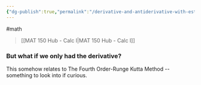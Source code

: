 ```yaml
---
{"dg-publish":true,"permalink":"/derivative-and-antiderivative-with-estimated-graphing/","dgHomeLink":true,"dgPassFrontmatter":false,"dgShowLocalGraph":true}
---
```


#math 
> [[MAT 150 Hub - Calc I|MAT 150 Hub - Calc I]]

<style>
.container {font-family: sans-serif; text-align: center;}
.button-wrapper button {z-index: 1;height: 40px; width: 100px; margin: 10px;padding: 5px;}
.excalidraw .App-menu_top .buttonList { display: flex;}
.excalidraw-wrapper { height: 800px; margin: 50px; position: relative;}
:root[dir="ltr"] .excalidraw .layer-ui__wrapper .zen-mode-transition.App-menu_bottom--transition-left {transform: none;}
</style><script src="https://unpkg.com/react@17/umd/react.production.min.js"></script><script src="https://unpkg.com/react-dom@17/umd/react-dom.production.min.js"></script><script type="text/javascript" src="https://unpkg.com/@excalidraw/excalidraw@0.12.0/dist/excalidraw.production.min.js"></script><div id="UDNF_2022-10-17_1025.48.excalidraw.md1"></div><script>(function(){const InitialData={"type":"excalidraw","version":2,"source":"https://excalidraw.com","elements":[{"type":"arrow","version":56,"versionNonce":510229619,"isDeleted":false,"id":"jldbg7-yPCJMRx4LM3eOZ","fillStyle":"hachure","strokeWidth":1,"strokeStyle":"solid","roughness":1,"opacity":100,"angle":0,"x":-268.79998779296875,"y":70.55626678466797,"strokeColor":"#000000","backgroundColor":"transparent","width":0,"height":314.40003967285156,"seed":26373363,"groupIds":[],"strokeSharpness":"round","boundElements":[],"updated":1666027665624,"link":null,"locked":false,"startBinding":null,"endBinding":null,"lastCommittedPoint":null,"startArrowhead":null,"endArrowhead":"arrow","points":[[0,0],[0,-314.40003967285156]]},{"type":"arrow","version":87,"versionNonce":1951463485,"isDeleted":false,"id":"5rzy9eQ_wued45QJrzoyc","fillStyle":"hachure","strokeWidth":1,"strokeStyle":"solid","roughness":1,"opacity":100,"angle":0,"x":-307.1999816894531,"y":32.15624237060547,"strokeColor":"#000000","backgroundColor":"transparent","width":399.9999694824219,"height":0,"seed":1550392701,"groupIds":[],"strokeSharpness":"round","boundElements":[],"updated":1666027665624,"link":null,"locked":false,"startBinding":null,"endBinding":null,"lastCommittedPoint":null,"startArrowhead":null,"endArrowhead":"arrow","points":[[0,0],[399.9999694824219,0]]},{"type":"line","version":449,"versionNonce":1871148563,"isDeleted":false,"id":"n9yD4gahmLax9_xZlBfZm","fillStyle":"hachure","strokeWidth":1,"strokeStyle":"solid","roughness":1,"opacity":100,"angle":0,"x":-272.79998779296875,"y":-34.243751525878906,"strokeColor":"#000000","backgroundColor":"transparent","width":395.20001220703125,"height":141.60000610351562,"seed":1241570579,"groupIds":[],"strokeSharpness":"round","boundElements":[],"updated":1666027665624,"link":null,"locked":false,"startBinding":null,"endBinding":null,"lastCommittedPoint":null,"startArrowhead":null,"endArrowhead":null,"points":[[0,0],[88.79998779296875,-78.4000244140625],[195.20001220703125,-20],[308.79998779296875,-141.60000610351562],[395.20001220703125,-85.60000610351562]]},{"type":"text","version":6,"versionNonce":1197533341,"isDeleted":false,"id":"N1ybeWn4","fillStyle":"hachure","strokeWidth":1,"strokeStyle":"solid","roughness":1,"opacity":100,"angle":0,"x":-319,"y":-290.0437698364258,"strokeColor":"#000000","backgroundColor":"transparent","width":11,"height":25,"seed":503743901,"groupIds":[],"strokeSharpness":"sharp","boundElements":[],"updated":1666027665624,"link":null,"locked":false,"fontSize":20,"fontFamily":1,"text":"y","rawText":"y","baseline":18,"textAlign":"left","verticalAlign":"top","containerId":null,"originalText":"y"},{"type":"arrow","version":223,"versionNonce":167066547,"isDeleted":false,"id":"5Xq37N8Q8NTnqtO-OsjgV","fillStyle":"hachure","strokeWidth":1,"strokeStyle":"solid","roughness":1,"opacity":100,"angle":0,"x":-268.59999084472656,"y":486.9562530517578,"strokeColor":"#c92a2a","backgroundColor":"transparent","width":0,"height":314.40003967285156,"seed":1845964477,"groupIds":[],"strokeSharpness":"round","boundElements":[],"updated":1666027665624,"link":null,"locked":false,"startBinding":null,"endBinding":null,"lastCommittedPoint":null,"startArrowhead":null,"endArrowhead":"arrow","points":[[0,0],[0,-314.40003967285156]]},{"type":"arrow","version":254,"versionNonce":668191997,"isDeleted":false,"id":"RL-73KY_I6FH92Bbnesvn","fillStyle":"hachure","strokeWidth":1,"strokeStyle":"solid","roughness":1,"opacity":100,"angle":0,"x":-306.99998474121094,"y":448.5562286376953,"strokeColor":"#c92a2a","backgroundColor":"transparent","width":399.9999694824219,"height":0,"seed":1012262803,"groupIds":[],"strokeSharpness":"round","boundElements":[],"updated":1666027665624,"link":null,"locked":false,"startBinding":null,"endBinding":null,"lastCommittedPoint":null,"startArrowhead":null,"endArrowhead":"arrow","points":[[0,0],[399.9999694824219,0]]},{"type":"line","version":69,"versionNonce":1428890973,"isDeleted":false,"id":"1QvZ3p6qOI2EslbJbjn_T","fillStyle":"hachure","strokeWidth":1,"strokeStyle":"solid","roughness":1,"opacity":100,"angle":0,"x":-305.92409462355874,"y":-6.4984527019474285,"strokeColor":"#c92a2a","backgroundColor":"transparent","width":81.02809278545874,"height":61.242174017863164,"seed":265777907,"groupIds":[],"strokeSharpness":"round","boundElements":[],"updated":1666027665624,"link":null,"locked":false,"startBinding":null,"endBinding":null,"lastCommittedPoint":null,"startArrowhead":null,"endArrowhead":null,"points":[[0,0],[81.02809278545874,-61.242174017863164]]},{"type":"text","version":6,"versionNonce":1116351219,"isDeleted":false,"id":"uHbJqBZe","fillStyle":"hachure","strokeWidth":1,"strokeStyle":"solid","roughness":1,"opacity":100,"angle":0,"x":-336.0741311161105,"y":143.0245664633785,"strokeColor":"#c92a2a","backgroundColor":"transparent","width":17,"height":25,"seed":1749141459,"groupIds":[],"strokeSharpness":"sharp","boundElements":[],"updated":1666027665624,"link":null,"locked":false,"fontSize":20,"fontFamily":1,"text":"y'","rawText":"y'","baseline":18,"textAlign":"left","verticalAlign":"top","containerId":null,"originalText":"y'"},{"type":"arrow","version":141,"versionNonce":582513085,"isDeleted":false,"id":"3h2lkt_XnhVRqx8Rk78RC","fillStyle":"hachure","strokeWidth":0.5,"strokeStyle":"dashed","roughness":0,"opacity":100,"angle":0,"x":-253.16162061557532,"y":444.80931076330506,"strokeColor":"#c92a2a","backgroundColor":"transparent","width":0,"height":32.97655524038794,"seed":1529712317,"groupIds":[],"strokeSharpness":"round","boundElements":[],"updated":1666027665624,"link":null,"locked":false,"startBinding":null,"endBinding":null,"lastCommittedPoint":null,"startArrowhead":null,"endArrowhead":"bar","points":[[0,0],[0,-32.97655524038794]]},{"type":"arrow","version":46,"versionNonce":211004381,"isDeleted":false,"id":"0DAF1oTJ0G1qW8ugPRzXp","fillStyle":"hachure","strokeWidth":0.5,"strokeStyle":"dashed","roughness":0,"opacity":100,"angle":0,"x":-229.24289245924206,"y":444.80931076330506,"strokeColor":"#c92a2a","backgroundColor":"transparent","width":0,"height":62.184418816994366,"seed":1968934397,"groupIds":[],"strokeSharpness":"round","boundElements":[],"updated":1666027698284,"link":null,"locked":false,"startBinding":null,"endBinding":null,"lastCommittedPoint":null,"startArrowhead":null,"endArrowhead":"bar","points":[[0,0],[0,-62.184418816994366]]},{"type":"arrow","version":40,"versionNonce":1364930227,"isDeleted":false,"id":"csJwCFlyzDzc4FLH_-XBT","fillStyle":"hachure","strokeWidth":0.5,"strokeStyle":"dashed","roughness":0,"opacity":100,"angle":0,"x":-201.80386431278862,"y":446.6936565951957,"strokeColor":"#c92a2a","backgroundColor":"transparent","width":0,"height":43.34060108215829,"seed":182999229,"groupIds":[],"strokeSharpness":"round","boundElements":[],"updated":1666027696256,"link":null,"locked":false,"startBinding":null,"endBinding":null,"lastCommittedPoint":null,"startArrowhead":null,"endArrowhead":"bar","points":[[0,0],[0,-43.34060108215829]]},{"type":"arrow","version":25,"versionNonce":1126480925,"isDeleted":false,"id":"zV5uv4cSm7kH8AaeFp-Rn","fillStyle":"hachure","strokeWidth":0.5,"strokeStyle":"dashed","roughness":0,"opacity":100,"angle":0,"x":-184.0757007460619,"y":457.9998753529115,"strokeColor":"#c92a2a","backgroundColor":"transparent","width":0,"height":14.132809388737655,"seed":1620741075,"groupIds":[],"strokeSharpness":"round","boundElements":[],"updated":1666027694923,"link":null,"locked":false,"startBinding":null,"endBinding":null,"lastCommittedPoint":null,"startArrowhead":null,"endArrowhead":"bar","points":[[0,0],[0,-14.132809388737655]]},{"type":"arrow","version":85,"versionNonce":2058757267,"isDeleted":false,"id":"kAA2x6cQqu4SpP1_K9NaY","fillStyle":"hachure","strokeWidth":0.5,"strokeStyle":"dashed","roughness":0,"opacity":100,"angle":0,"x":-160.40543614657565,"y":446.8703454658293,"strokeColor":"#c92a2a","backgroundColor":"transparent","width":0,"height":10.364045841770462,"seed":199507155,"groupIds":[],"strokeSharpness":"round","boundElements":[],"updated":1666027701787,"link":null,"locked":false,"startBinding":null,"endBinding":null,"lastCommittedPoint":null,"startArrowhead":null,"endArrowhead":"bar","points":[[0,0],[0,10.364045841770462]]},{"type":"arrow","version":54,"versionNonce":1758037469,"isDeleted":false,"id":"0UStDwMdmz1KaSA-i57qu","fillStyle":"hachure","strokeWidth":0.5,"strokeStyle":"dashed","roughness":0,"opacity":100,"angle":0,"x":-147.63667259960846,"y":450.6390371296107,"strokeColor":"#c92a2a","backgroundColor":"transparent","width":0,"height":34.860972955464376,"seed":1584215699,"groupIds":[],"strokeSharpness":"round","boundElements":[],"updated":1666027691176,"link":null,"locked":false,"startBinding":null,"endBinding":null,"lastCommittedPoint":null,"startArrowhead":null,"endArrowhead":"bar","points":[[0,0],[0,34.860972955464376]]},{"type":"arrow","version":65,"versionNonce":242060851,"isDeleted":false,"id":"iPa7TSCdvtTJWOas2g6sH","fillStyle":"hachure","strokeWidth":0.5,"strokeStyle":"dashed","roughness":0,"opacity":100,"angle":0,"x":-131.61944549579437,"y":450.6390371296107,"strokeColor":"#c92a2a","backgroundColor":"transparent","width":0,"height":29.207863576606428,"seed":1212815923,"groupIds":[],"strokeSharpness":"round","boundElements":[],"updated":1666027708349,"link":null,"locked":false,"startBinding":null,"endBinding":null,"lastCommittedPoint":null,"startArrowhead":null,"endArrowhead":"bar","points":[[0,0],[0,29.207863576606428]]},{"type":"arrow","version":132,"versionNonce":1396982749,"isDeleted":false,"id":"hEOwsgOxnZBXGYj1-uAV3","fillStyle":"hachure","strokeWidth":0.5,"strokeStyle":"dashed","roughness":0,"opacity":100,"angle":0,"x":-119.37105382213326,"y":447.34136004061617,"strokeColor":"#c92a2a","backgroundColor":"transparent","width":0,"height":10.364045841770462,"seed":1507363549,"groupIds":[],"strokeSharpness":"round","boundElements":[],"updated":1666027713943,"link":null,"locked":false,"startBinding":null,"endBinding":null,"lastCommittedPoint":null,"startArrowhead":null,"endArrowhead":"bar","points":[[0,0],[0,10.364045841770462]]},{"type":"arrow","version":176,"versionNonce":817394547,"isDeleted":false,"id":"oLUs1VK3oWn-iAoGSjCEm","fillStyle":"hachure","strokeWidth":0.5,"strokeStyle":"dashed","roughness":0,"opacity":100,"angle":0,"x":-106.18041734934081,"y":448.75469129771994,"strokeColor":"#c92a2a","backgroundColor":"transparent","width":0,"height":1.884345831890755,"seed":1831452733,"groupIds":[],"strokeSharpness":"round","boundElements":[],"updated":1666027723385,"link":null,"locked":false,"startBinding":null,"endBinding":null,"lastCommittedPoint":null,"startArrowhead":null,"endArrowhead":"bar","points":[[0,0],[0,1.884345831890755]]},{"type":"arrow","version":15,"versionNonce":1179095155,"isDeleted":false,"id":"buqDJL6IlwXByVcWRUeK4","fillStyle":"hachure","strokeWidth":0.5,"strokeStyle":"dashed","roughness":0,"opacity":100,"angle":0,"x":-85.4523256658,"y":450.6390371296107,"strokeColor":"#c92a2a","backgroundColor":"transparent","width":0,"height":8.479628126694024,"seed":1793035539,"groupIds":[],"strokeSharpness":"round","boundElements":[],"updated":1666027729145,"link":null,"locked":false,"startBinding":null,"endBinding":null,"lastCommittedPoint":null,"startArrowhead":null,"endArrowhead":"bar","points":[[0,0],[0,-8.479628126694024]]},{"type":"arrow","version":44,"versionNonce":1115945085,"isDeleted":false,"id":"yIaGfiSWOBRdR-2MwyY61","fillStyle":"hachure","strokeWidth":0.5,"strokeStyle":"dashed","roughness":0,"opacity":100,"angle":0,"x":-70.37727147793112,"y":447.8125183817746,"strokeColor":"#c92a2a","backgroundColor":"transparent","width":0,"height":16.959400019759528,"seed":444795411,"groupIds":[],"strokeSharpness":"round","boundElements":[],"updated":1666027734309,"link":null,"locked":false,"startBinding":null,"endBinding":null,"lastCommittedPoint":null,"startArrowhead":null,"endArrowhead":"bar","points":[[0,0],[0,-16.959400019759528]]},{"type":"arrow","version":27,"versionNonce":1699768765,"isDeleted":false,"id":"PS4UByuRL6icXRLUK4wl2","fillStyle":"hachure","strokeWidth":0.5,"strokeStyle":"dashed","roughness":0,"opacity":100,"angle":0,"x":-46.822589163368434,"y":446.8703454658293,"strokeColor":"#c92a2a","backgroundColor":"transparent","width":0,"height":41.456255250267645,"seed":264888541,"groupIds":[],"strokeSharpness":"round","boundElements":[],"updated":1666027737799,"link":null,"locked":false,"startBinding":null,"endBinding":null,"lastCommittedPoint":null,"startArrowhead":null,"endArrowhead":"bar","points":[[0,0],[0,-41.456255250267645]]},{"type":"arrow","version":49,"versionNonce":546841373,"isDeleted":false,"id":"1_YmPR42dnd4hCz3AhKNF","fillStyle":"hachure","strokeWidth":0.5,"strokeStyle":"dashed","roughness":0,"opacity":100,"angle":0,"x":-28.921088110849382,"y":446.8703454658293,"strokeColor":"#c92a2a","backgroundColor":"transparent","width":0,"height":72.54846465876483,"seed":443951645,"groupIds":[],"strokeSharpness":"round","boundElements":[],"updated":1666027743519,"link":null,"locked":false,"startBinding":null,"endBinding":null,"lastCommittedPoint":null,"startArrowhead":null,"endArrowhead":"bar","points":[[0,0],[0,-72.54846465876483]]},{"type":"arrow","version":39,"versionNonce":1046991517,"isDeleted":false,"id":"iJswLP4K8EsgXs_gsQk0C","fillStyle":"hachure","strokeWidth":0.5,"strokeStyle":"dashed","roughness":0,"opacity":100,"angle":0,"x":-11.019515175144534,"y":452.2878936449039,"strokeColor":"#c92a2a","backgroundColor":"transparent","width":0,"height":54.64689172305998,"seed":2067773309,"groupIds":[],"strokeSharpness":"round","boundElements":[],"updated":1666027749636,"link":null,"locked":false,"startBinding":null,"endBinding":null,"lastCommittedPoint":null,"startArrowhead":null,"endArrowhead":"bar","points":[[0,0],[0,-54.64689172305998]]},{"type":"arrow","version":18,"versionNonce":1903749629,"isDeleted":false,"id":"eaEQYrxyN3k21qZHAJfBc","fillStyle":"hachure","strokeWidth":0.5,"strokeStyle":"dashed","roughness":0,"opacity":100,"angle":0,"x":3.1132942135931216,"y":450.4035478130131,"strokeColor":"#c92a2a","backgroundColor":"transparent","width":8.881784197001252e-16,"height":16.017227103814093,"seed":447345075,"groupIds":[],"strokeSharpness":"round","boundElements":[],"updated":1666027754695,"link":null,"locked":false,"startBinding":null,"endBinding":null,"lastCommittedPoint":null,"startArrowhead":null,"endArrowhead":"bar","points":[[0,0],[8.881784197001252e-16,-16.017227103814093]]},{"type":"arrow","version":3,"versionNonce":293228221,"isDeleted":false,"id":"r_Yhl47xuLM-0epjmHy5Q","fillStyle":"hachure","strokeWidth":0.5,"strokeStyle":"dashed","roughness":0,"opacity":100,"angle":0,"x":18.18827651827621,"y":453.2300665608492,"strokeColor":"#c92a2a","backgroundColor":"transparent","width":0,"height":10.364045841770462,"seed":1176805981,"groupIds":[],"strokeSharpness":"round","boundElements":[],"updated":1666027758671,"link":null,"locked":false,"startBinding":null,"endBinding":null,"lastCommittedPoint":null,"startArrowhead":null,"endArrowhead":"bar","points":[[0,0],[0,-10.364045841770462]]},{"type":"arrow","version":28,"versionNonce":1252784723,"isDeleted":false,"id":"D9t8cge7-pPB4U9MHid6f","fillStyle":"hachure","strokeWidth":0.5,"strokeStyle":"dashed","roughness":0,"opacity":100,"angle":0,"x":36.08984945398106,"y":449.461303013882,"strokeColor":"#c92a2a","backgroundColor":"transparent","width":0,"height":7.537527093934386,"seed":1377529629,"groupIds":[],"strokeSharpness":"round","boundElements":[],"updated":1666027765019,"link":null,"locked":false,"startBinding":null,"endBinding":null,"lastCommittedPoint":null,"startArrowhead":null,"endArrowhead":"bar","points":[[0,0],[0,7.537527093934386]]},{"type":"arrow","version":49,"versionNonce":1784680179,"isDeleted":false,"id":"lKF9CNZqHrCVjaIi7HqZv","fillStyle":"hachure","strokeWidth":0.5,"strokeStyle":"dashed","roughness":0,"opacity":100,"angle":0,"x":53.33831301082796,"y":453.05665719187107,"strokeColor":"#c92a2a","backgroundColor":"transparent","width":0,"height":17.90157293570485,"seed":1316960243,"groupIds":[],"strokeSharpness":"round","boundElements":[],"updated":1666027772517,"link":null,"locked":false,"startBinding":null,"endBinding":null,"lastCommittedPoint":null,"startArrowhead":null,"endArrowhead":"bar","points":[[0,0],[0,17.90157293570485]]},{"id":"U4PaTZOQLn3b6ZKgDAOLM","type":"line","x":-275.7259422399129,"y":417.5187331305609,"width":332.4444580078125,"height":98.6667209201388,"angle":0,"strokeColor":"#c92a2a","backgroundColor":"transparent","fillStyle":"hachure","strokeWidth":0.5,"strokeStyle":"solid","roughness":0,"opacity":100,"groupIds":[],"strokeSharpness":"round","seed":467406365,"version":490,"versionNonce":270787251,"isDeleted":false,"boundElements":null,"updated":1666027856176,"link":null,"locked":false,"points":[[0,0],[37.3333740234375,-37.33330620659717],[80,-16.000027126736086],[96.88890245225696,25.77779134114587],[117.3333740234375,47.111138237847285],[133.33333333333337,60.44447157118054],[159.11112467447913,38.22224934895837],[191.99998643663196,20.444471571180543],[236.4444308810764,-38.22224934895826],[272.88892957899304,-6.222195095486086],[315.55555555555554,38.22224934895837],[332.4444580078125,52.4444580078125]],"lastCommittedPoint":[332.4444580078125,52.4444580078125],"startBinding":null,"endBinding":null,"startArrowhead":null,"endArrowhead":null}],"appState":{"theme":"light","viewBackgroundColor":"#ffffff","currentItemStrokeColor":"#c92a2a","currentItemBackgroundColor":"transparent","currentItemFillStyle":"hachure","currentItemStrokeWidth":0.5,"currentItemStrokeStyle":"solid","currentItemRoughness":0,"currentItemOpacity":100,"currentItemFontFamily":1,"currentItemFontSize":20,"currentItemTextAlign":"left","currentItemStrokeSharpness":"sharp","currentItemStartArrowhead":null,"currentItemEndArrowhead":"bar","currentItemLinearStrokeSharpness":"round","gridSize":null,"colorPalette":{}},"files":{}};InitialData.scrollToContent=true;App=()=>{const e=React.useRef(null),t=React.useRef(null),[n,i]=React.useState({width:void 0,height:void 0});return React.useEffect(()=>{i({width:t.current.getBoundingClientRect().width,height:t.current.getBoundingClientRect().height});const e=()=>{i({width:t.current.getBoundingClientRect().width,height:t.current.getBoundingClientRect().height})};return window.addEventListener("resize",e),()=>window.removeEventListener("resize",e)},[t]),React.createElement(React.Fragment,null,React.createElement("div",{className:"excalidraw-wrapper",ref:t},React.createElement(ExcalidrawLib.Excalidraw,{ref:e,width:n.width,height:n.height,initialData:InitialData,viewModeEnabled:!0,zenModeEnabled:!0,gridModeEnabled:!1})))},excalidrawWrapper=document.getElementById("UDNF_2022-10-17_1025.48.excalidraw.md1");ReactDOM.render(React.createElement(App),excalidrawWrapper);})();</script>

### But what if we only had the derivative?
<div id="Derivative_and_Antiderivative_with_Estimated_Graphing_2022-10-17_1031.35.excalidraw.md2"></div><script>(function(){const InitialData={"type":"excalidraw","version":2,"source":"https://excalidraw.com","elements":[{"type":"arrow","version":288,"versionNonce":1521681277,"isDeleted":false,"id":"gQ_7O5PgAx9VnKNGCytHK","fillStyle":"hachure","strokeWidth":1,"strokeStyle":"solid","roughness":1,"opacity":100,"angle":0,"x":-295.8629664854018,"y":0.5220795612794973,"strokeColor":"#c92a2a","backgroundColor":"transparent","width":0,"height":314.40003967285156,"seed":1474087763,"groupIds":[],"strokeSharpness":"round","boundElements":[],"updated":1666027898172,"link":null,"locked":false,"startBinding":null,"endBinding":null,"lastCommittedPoint":null,"startArrowhead":null,"endArrowhead":"arrow","points":[[0,0],[0,-314.40003967285156]]},{"type":"arrow","version":319,"versionNonce":546225875,"isDeleted":false,"id":"J_WXz4tyUlLwHF3D5S1pN","fillStyle":"hachure","strokeWidth":1,"strokeStyle":"solid","roughness":1,"opacity":100,"angle":0,"x":-334.26296038188616,"y":-37.877944852783,"strokeColor":"#c92a2a","backgroundColor":"transparent","width":399.9999694824219,"height":0,"seed":967214941,"groupIds":[],"strokeSharpness":"round","boundElements":[],"updated":1666027898172,"link":null,"locked":false,"startBinding":null,"endBinding":null,"lastCommittedPoint":null,"startArrowhead":null,"endArrowhead":"arrow","points":[[0,0],[399.9999694824219,0]]},{"type":"text","version":71,"versionNonce":64981981,"isDeleted":false,"id":"Cb5p2aT1","fillStyle":"hachure","strokeWidth":1,"strokeStyle":"solid","roughness":1,"opacity":100,"angle":0,"x":-363.3371067567857,"y":-343.4096070270998,"strokeColor":"#c92a2a","backgroundColor":"transparent","width":17,"height":25,"seed":2137909491,"groupIds":[],"strokeSharpness":"sharp","boundElements":[],"updated":1666027898172,"link":null,"locked":false,"fontSize":20,"fontFamily":1,"text":"y'","rawText":"y'","baseline":18,"textAlign":"left","verticalAlign":"top","containerId":null,"originalText":"y'"},{"type":"arrow","version":206,"versionNonce":1419078771,"isDeleted":false,"id":"UltnH8qKW0ovqZpgRjxDP","fillStyle":"hachure","strokeWidth":0.5,"strokeStyle":"dashed","roughness":0,"opacity":100,"angle":0,"x":-280.42459625625054,"y":-41.62486272717325,"strokeColor":"#c92a2a","backgroundColor":"transparent","width":0,"height":32.97655524038794,"seed":1702335421,"groupIds":[],"strokeSharpness":"round","boundElements":[],"updated":1666027898172,"link":null,"locked":false,"startBinding":null,"endBinding":null,"lastCommittedPoint":null,"startArrowhead":null,"endArrowhead":"bar","points":[[0,0],[0,-32.97655524038794]]},{"type":"arrow","version":111,"versionNonce":2065434685,"isDeleted":false,"id":"1gH65jf6Ghr2yLQ9dGQFE","fillStyle":"hachure","strokeWidth":0.5,"strokeStyle":"dashed","roughness":0,"opacity":100,"angle":0,"x":-256.5058680999173,"y":-41.62486272717325,"strokeColor":"#c92a2a","backgroundColor":"transparent","width":0,"height":62.184418816994366,"seed":2118800019,"groupIds":[],"strokeSharpness":"round","boundElements":[],"updated":1666027898172,"link":null,"locked":false,"startBinding":null,"endBinding":null,"lastCommittedPoint":null,"startArrowhead":null,"endArrowhead":"bar","points":[[0,0],[0,-62.184418816994366]]},{"type":"arrow","version":105,"versionNonce":1521837587,"isDeleted":false,"id":"qjzpgzssXj9mudwINmfAm","fillStyle":"hachure","strokeWidth":0.5,"strokeStyle":"dashed","roughness":0,"opacity":100,"angle":0,"x":-229.06683995346384,"y":-39.74051689528261,"strokeColor":"#c92a2a","backgroundColor":"transparent","width":0,"height":43.34060108215829,"seed":539497501,"groupIds":[],"strokeSharpness":"round","boundElements":[],"updated":1666027898172,"link":null,"locked":false,"startBinding":null,"endBinding":null,"lastCommittedPoint":null,"startArrowhead":null,"endArrowhead":"bar","points":[[0,0],[0,-43.34060108215829]]},{"type":"arrow","version":90,"versionNonce":1649014941,"isDeleted":false,"id":"EFIuxhjw4HHcs2zI5YApj","fillStyle":"hachure","strokeWidth":0.5,"strokeStyle":"dashed","roughness":0,"opacity":100,"angle":0,"x":-211.33867638673712,"y":-28.434298137566827,"strokeColor":"#c92a2a","backgroundColor":"transparent","width":0,"height":14.132809388737655,"seed":1697155123,"groupIds":[],"strokeSharpness":"round","boundElements":[],"updated":1666027898172,"link":null,"locked":false,"startBinding":null,"endBinding":null,"lastCommittedPoint":null,"startArrowhead":null,"endArrowhead":"bar","points":[[0,0],[0,-14.132809388737655]]},{"type":"arrow","version":150,"versionNonce":971320243,"isDeleted":false,"id":"42s2TRHdUF6cBb6YicVFJ","fillStyle":"hachure","strokeWidth":0.5,"strokeStyle":"dashed","roughness":0,"opacity":100,"angle":0,"x":-187.66841178725088,"y":-39.56382802464901,"strokeColor":"#c92a2a","backgroundColor":"transparent","width":0,"height":10.364045841770462,"seed":1168738429,"groupIds":[],"strokeSharpness":"round","boundElements":[],"updated":1666027898172,"link":null,"locked":false,"startBinding":null,"endBinding":null,"lastCommittedPoint":null,"startArrowhead":null,"endArrowhead":"bar","points":[[0,0],[0,10.364045841770462]]},{"type":"arrow","version":119,"versionNonce":588963069,"isDeleted":false,"id":"oUd6z-gVfAEhoHkj8Sd-a","fillStyle":"hachure","strokeWidth":0.5,"strokeStyle":"dashed","roughness":0,"opacity":100,"angle":0,"x":-174.89964824028368,"y":-35.795136360867616,"strokeColor":"#c92a2a","backgroundColor":"transparent","width":0,"height":34.860972955464376,"seed":1777273299,"groupIds":[],"strokeSharpness":"round","boundElements":[],"updated":1666027898172,"link":null,"locked":false,"startBinding":null,"endBinding":null,"lastCommittedPoint":null,"startArrowhead":null,"endArrowhead":"bar","points":[[0,0],[0,34.860972955464376]]},{"type":"arrow","version":130,"versionNonce":1447771475,"isDeleted":false,"id":"MYnXyVuU5J9FPGhbWgjVv","fillStyle":"hachure","strokeWidth":0.5,"strokeStyle":"dashed","roughness":0,"opacity":100,"angle":0,"x":-158.8824211364696,"y":-35.795136360867616,"strokeColor":"#c92a2a","backgroundColor":"transparent","width":0,"height":29.207863576606428,"seed":935162077,"groupIds":[],"strokeSharpness":"round","boundElements":[],"updated":1666027898172,"link":null,"locked":false,"startBinding":null,"endBinding":null,"lastCommittedPoint":null,"startArrowhead":null,"endArrowhead":"bar","points":[[0,0],[0,29.207863576606428]]},{"type":"arrow","version":197,"versionNonce":1963996509,"isDeleted":false,"id":"mZ2RxrbcbpQjoPiqAz216","fillStyle":"hachure","strokeWidth":0.5,"strokeStyle":"dashed","roughness":0,"opacity":100,"angle":0,"x":-146.63402946280848,"y":-39.09281344986215,"strokeColor":"#c92a2a","backgroundColor":"transparent","width":0,"height":10.364045841770462,"seed":1102337907,"groupIds":[],"strokeSharpness":"round","boundElements":[],"updated":1666027898172,"link":null,"locked":false,"startBinding":null,"endBinding":null,"lastCommittedPoint":null,"startArrowhead":null,"endArrowhead":"bar","points":[[0,0],[0,10.364045841770462]]},{"type":"arrow","version":241,"versionNonce":1262361331,"isDeleted":false,"id":"jfw_2pnXUTTUMFYd4EH6M","fillStyle":"hachure","strokeWidth":0.5,"strokeStyle":"dashed","roughness":0,"opacity":100,"angle":0,"x":-133.44339299001604,"y":-37.67948219275837,"strokeColor":"#c92a2a","backgroundColor":"transparent","width":0,"height":1.884345831890755,"seed":603278653,"groupIds":[],"strokeSharpness":"round","boundElements":[],"updated":1666027898172,"link":null,"locked":false,"startBinding":null,"endBinding":null,"lastCommittedPoint":null,"startArrowhead":null,"endArrowhead":"bar","points":[[0,0],[0,1.884345831890755]]},{"type":"arrow","version":80,"versionNonce":595296701,"isDeleted":false,"id":"76gBqOkRpFD3CqSZn_DBg","fillStyle":"hachure","strokeWidth":0.5,"strokeStyle":"dashed","roughness":0,"opacity":100,"angle":0,"x":-112.71530130647523,"y":-35.795136360867616,"strokeColor":"#c92a2a","backgroundColor":"transparent","width":0,"height":8.479628126694024,"seed":985592083,"groupIds":[],"strokeSharpness":"round","boundElements":[],"updated":1666027898172,"link":null,"locked":false,"startBinding":null,"endBinding":null,"lastCommittedPoint":null,"startArrowhead":null,"endArrowhead":"bar","points":[[0,0],[0,-8.479628126694024]]},{"type":"arrow","version":109,"versionNonce":88360083,"isDeleted":false,"id":"Tdlo5QQDt7VGY5sJMg7zu","fillStyle":"hachure","strokeWidth":0.5,"strokeStyle":"dashed","roughness":0,"opacity":100,"angle":0,"x":-97.64024711860634,"y":-38.62165510870369,"strokeColor":"#c92a2a","backgroundColor":"transparent","width":0,"height":16.959400019759528,"seed":162700701,"groupIds":[],"strokeSharpness":"round","boundElements":[],"updated":1666027898172,"link":null,"locked":false,"startBinding":null,"endBinding":null,"lastCommittedPoint":null,"startArrowhead":null,"endArrowhead":"bar","points":[[0,0],[0,-16.959400019759528]]},{"type":"arrow","version":92,"versionNonce":327041565,"isDeleted":false,"id":"u95-X1gzxRPYE3B90BH08","fillStyle":"hachure","strokeWidth":0.5,"strokeStyle":"dashed","roughness":0,"opacity":100,"angle":0,"x":-74.08556480404366,"y":-39.56382802464901,"strokeColor":"#c92a2a","backgroundColor":"transparent","width":0,"height":41.456255250267645,"seed":377837235,"groupIds":[],"strokeSharpness":"round","boundElements":[],"updated":1666027898172,"link":null,"locked":false,"startBinding":null,"endBinding":null,"lastCommittedPoint":null,"startArrowhead":null,"endArrowhead":"bar","points":[[0,0],[0,-41.456255250267645]]},{"type":"arrow","version":114,"versionNonce":471087667,"isDeleted":false,"id":"VDPtHNDmG84UddwYS103i","fillStyle":"hachure","strokeWidth":0.5,"strokeStyle":"dashed","roughness":0,"opacity":100,"angle":0,"x":-56.184063751524604,"y":-39.56382802464901,"strokeColor":"#c92a2a","backgroundColor":"transparent","width":0,"height":72.54846465876483,"seed":2548221,"groupIds":[],"strokeSharpness":"round","boundElements":[],"updated":1666027898172,"link":null,"locked":false,"startBinding":null,"endBinding":null,"lastCommittedPoint":null,"startArrowhead":null,"endArrowhead":"bar","points":[[0,0],[0,-72.54846465876483]]},{"type":"arrow","version":104,"versionNonce":168425085,"isDeleted":false,"id":"pKhjNQt-478KWQ0jl_lTr","fillStyle":"hachure","strokeWidth":0.5,"strokeStyle":"dashed","roughness":0,"opacity":100,"angle":0,"x":-38.282490815819756,"y":-34.14627984557444,"strokeColor":"#c92a2a","backgroundColor":"transparent","width":0,"height":54.64689172305998,"seed":598607955,"groupIds":[],"strokeSharpness":"round","boundElements":[],"updated":1666027898172,"link":null,"locked":false,"startBinding":null,"endBinding":null,"lastCommittedPoint":null,"startArrowhead":null,"endArrowhead":"bar","points":[[0,0],[0,-54.64689172305998]]},{"type":"arrow","version":83,"versionNonce":1821670355,"isDeleted":false,"id":"zz3NI7aDBa465SeubfuYD","fillStyle":"hachure","strokeWidth":0.5,"strokeStyle":"dashed","roughness":0,"opacity":100,"angle":0,"x":-24.1496814270821,"y":-36.030625677465196,"strokeColor":"#c92a2a","backgroundColor":"transparent","width":8.881784197001252e-16,"height":16.017227103814093,"seed":1012111965,"groupIds":[],"strokeSharpness":"round","boundElements":[],"updated":1666027898172,"link":null,"locked":false,"startBinding":null,"endBinding":null,"lastCommittedPoint":null,"startArrowhead":null,"endArrowhead":"bar","points":[[0,0],[8.881784197001252e-16,-16.017227103814093]]},{"type":"arrow","version":68,"versionNonce":836771549,"isDeleted":false,"id":"cW8-X62d3Km7xMd7WZ4nA","fillStyle":"hachure","strokeWidth":0.5,"strokeStyle":"dashed","roughness":0,"opacity":100,"angle":0,"x":-9.07469912239901,"y":-33.20410692962912,"strokeColor":"#c92a2a","backgroundColor":"transparent","width":0,"height":10.364045841770462,"seed":403670515,"groupIds":[],"strokeSharpness":"round","boundElements":[],"updated":1666027898172,"link":null,"locked":false,"startBinding":null,"endBinding":null,"lastCommittedPoint":null,"startArrowhead":null,"endArrowhead":"bar","points":[[0,0],[0,-10.364045841770462]]},{"type":"arrow","version":93,"versionNonce":1926990195,"isDeleted":false,"id":"-YhLtBXwwlDnzKStwUxOr","fillStyle":"hachure","strokeWidth":0.5,"strokeStyle":"dashed","roughness":0,"opacity":100,"angle":0,"x":8.826873813305838,"y":-36.97287047659631,"strokeColor":"#c92a2a","backgroundColor":"transparent","width":0,"height":7.537527093934386,"seed":1460291261,"groupIds":[],"strokeSharpness":"round","boundElements":[],"updated":1666027898172,"link":null,"locked":false,"startBinding":null,"endBinding":null,"lastCommittedPoint":null,"startArrowhead":null,"endArrowhead":"bar","points":[[0,0],[0,7.537527093934386]]},{"type":"arrow","version":114,"versionNonce":1636973373,"isDeleted":false,"id":"3V1gSqdD0YNP-GgGLC7Ou","fillStyle":"hachure","strokeWidth":0.5,"strokeStyle":"dashed","roughness":0,"opacity":100,"angle":0,"x":26.075337370152738,"y":-33.37751629860725,"strokeColor":"#c92a2a","backgroundColor":"transparent","width":0,"height":17.90157293570485,"seed":716197779,"groupIds":[],"strokeSharpness":"round","boundElements":[],"updated":1666027898172,"link":null,"locked":false,"startBinding":null,"endBinding":null,"lastCommittedPoint":null,"startArrowhead":null,"endArrowhead":"bar","points":[[0,0],[0,17.90157293570485]]},{"type":"line","version":555,"versionNonce":1680859923,"isDeleted":false,"id":"dMG0BzEavwDb-ai9sxVNZ","fillStyle":"hachure","strokeWidth":0.5,"strokeStyle":"solid","roughness":0,"opacity":100,"angle":0,"x":-302.98891788058813,"y":-68.9154403599174,"strokeColor":"#c92a2a","backgroundColor":"transparent","width":332.4444580078125,"height":98.6667209201388,"seed":1391224605,"groupIds":[],"strokeSharpness":"round","boundElements":[],"updated":1666027898172,"link":null,"locked":false,"startBinding":null,"endBinding":null,"lastCommittedPoint":null,"startArrowhead":null,"endArrowhead":null,"points":[[0,0],[37.3333740234375,-37.33330620659717],[80,-16.000027126736086],[96.88890245225696,25.77779134114587],[117.3333740234375,47.111138237847285],[133.33333333333337,60.44447157118054],[159.11112467447913,38.22224934895837],[191.99998643663196,20.444471571180543],[236.4444308810764,-38.22224934895826],[272.88892957899304,-6.222195095486086],[315.55555555555554,38.22224934895837],[332.4444580078125,52.4444580078125]]},{"type":"arrow","version":336,"versionNonce":1597759581,"isDeleted":false,"id":"nnHlAW9ReAoT5dqXzT-Xf","fillStyle":"hachure","strokeWidth":1,"strokeStyle":"solid","roughness":1,"opacity":100,"angle":0,"x":-296.19996643066406,"y":350.35626220703125,"strokeColor":"#000000","backgroundColor":"transparent","width":0,"height":314.40003967285156,"seed":1353664605,"groupIds":[],"strokeSharpness":"round","boundElements":[],"updated":1666027910159,"link":null,"locked":false,"startBinding":null,"endBinding":null,"lastCommittedPoint":null,"startArrowhead":null,"endArrowhead":"arrow","points":[[0,0],[0,-314.40003967285156]]},{"type":"arrow","version":367,"versionNonce":725000179,"isDeleted":false,"id":"S1uEcUu3LSE2SHXW2fKQR","fillStyle":"hachure","strokeWidth":1,"strokeStyle":"solid","roughness":1,"opacity":100,"angle":0,"x":-334.59996032714844,"y":311.95623779296875,"strokeColor":"#000000","backgroundColor":"transparent","width":399.9999694824219,"height":0,"seed":1259190259,"groupIds":[],"strokeSharpness":"round","boundElements":[],"updated":1666027910159,"link":null,"locked":false,"startBinding":null,"endBinding":null,"lastCommittedPoint":null,"startArrowhead":null,"endArrowhead":"arrow","points":[[0,0],[399.9999694824219,0]]},{"id":"AyVPCEc2","type":"text","x":-355,"y":22.20623016357422,"width":11,"height":25,"angle":0,"strokeColor":"#000000","backgroundColor":"transparent","fillStyle":"hachure","strokeWidth":1,"strokeStyle":"solid","roughness":1,"opacity":100,"groupIds":[],"strokeSharpness":"sharp","seed":1634697011,"version":3,"versionNonce":1346314451,"isDeleted":false,"boundElements":null,"updated":1666027913005,"link":null,"locked":false,"text":"y","rawText":"y","fontSize":20,"fontFamily":1,"textAlign":"left","verticalAlign":"top","baseline":18,"containerId":null,"originalText":"y"},{"id":"LIIOAKMH20N62aEaUhpY7","type":"line","x":-295.1999816894531,"y":156.0062484741211,"width":360.8000183105469,"height":70.98064758586509,"angle":0,"strokeColor":"#000000","backgroundColor":"transparent","fillStyle":"hachure","strokeWidth":1,"strokeStyle":"solid","roughness":1,"opacity":100,"groupIds":[],"strokeSharpness":"round","seed":870944371,"version":770,"versionNonce":993938899,"isDeleted":false,"boundElements":null,"updated":1666027946512,"link":null,"locked":false,"points":[[0,0],[24.79998779296875,-16.79998779296875],[79.86855637704889,-48.25234424557604],[174.84561949159433,-24.062966275667122],[262.8094200974928,-70.98064758586509],[360.8000183105469,-15.199981689453125]],"lastCommittedPoint":[50.399993896484375,-29.5999755859375],"startBinding":null,"endBinding":null,"startArrowhead":null,"endArrowhead":null},{"id":"hbw1cE6cdgA0FpjhcZV1-","type":"line","x":-317.7999267578125,"y":155.2062301635742,"width":52.79998779296875,"height":0,"angle":0,"strokeColor":"#000000","backgroundColor":"transparent","fillStyle":"hachure","strokeWidth":1,"strokeStyle":"solid","roughness":1,"opacity":100,"groupIds":[],"strokeSharpness":"round","seed":2095892797,"version":55,"versionNonce":675048371,"isDeleted":false,"boundElements":null,"updated":1666027962545,"link":null,"locked":false,"points":[[0,0],[52.79998779296875,0]],"lastCommittedPoint":null,"startBinding":null,"endBinding":null,"startArrowhead":null,"endArrowhead":null},{"id":"070zBfRo","type":"text","x":-364.800048828125,"y":144.20623016357422,"width":39,"height":25,"angle":0,"strokeColor":"#000000","backgroundColor":"transparent","fillStyle":"hachure","strokeWidth":1,"strokeStyle":"solid","roughness":1,"opacity":100,"groupIds":[],"strokeSharpness":"sharp","seed":1306923677,"version":35,"versionNonce":113428851,"isDeleted":false,"boundElements":null,"updated":1666027963897,"link":null,"locked":false,"text":"????","rawText":"????","fontSize":20,"fontFamily":1,"textAlign":"left","verticalAlign":"top","baseline":18,"containerId":null,"originalText":"????"},{"id":"hLwPsTo7","type":"text","x":-425.79998779296875,"y":194.20623016357422,"width":274,"height":25,"angle":0,"strokeColor":"#000000","backgroundColor":"transparent","fillStyle":"hachure","strokeWidth":1,"strokeStyle":"solid","roughness":1,"opacity":50,"groupIds":[],"strokeSharpness":"sharp","seed":1008683187,"version":264,"versionNonce":71424381,"isDeleted":false,"boundElements":null,"updated":1666027983843,"link":null,"locked":false,"text":"We don't know the y offset","rawText":"We don't know the y offset","fontSize":20,"fontFamily":1,"textAlign":"left","verticalAlign":"top","baseline":18,"containerId":null,"originalText":"We don't know the y offset"}],"appState":{"theme":"light","viewBackgroundColor":"#ffffff","currentItemStrokeColor":"#000000","currentItemBackgroundColor":"transparent","currentItemFillStyle":"hachure","currentItemStrokeWidth":1,"currentItemStrokeStyle":"solid","currentItemRoughness":1,"currentItemOpacity":50,"currentItemFontFamily":1,"currentItemFontSize":20,"currentItemTextAlign":"left","currentItemStrokeSharpness":"sharp","currentItemStartArrowhead":null,"currentItemEndArrowhead":"arrow","currentItemLinearStrokeSharpness":"round","gridSize":null,"colorPalette":{}},"files":{}};InitialData.scrollToContent=true;App=()=>{const e=React.useRef(null),t=React.useRef(null),[n,i]=React.useState({width:void 0,height:void 0});return React.useEffect(()=>{i({width:t.current.getBoundingClientRect().width,height:t.current.getBoundingClientRect().height});const e=()=>{i({width:t.current.getBoundingClientRect().width,height:t.current.getBoundingClientRect().height})};return window.addEventListener("resize",e),()=>window.removeEventListener("resize",e)},[t]),React.createElement(React.Fragment,null,React.createElement("div",{className:"excalidraw-wrapper",ref:t},React.createElement(ExcalidrawLib.Excalidraw,{ref:e,width:n.width,height:n.height,initialData:InitialData,viewModeEnabled:!0,zenModeEnabled:!0,gridModeEnabled:!1})))},excalidrawWrapper=document.getElementById("Derivative_and_Antiderivative_with_Estimated_Graphing_2022-10-17_1031.35.excalidraw.md2");ReactDOM.render(React.createElement(App),excalidrawWrapper);})();</script>

This somehow relates to The Fourth Order-Runge Kutta Method -- something to look into if curious.